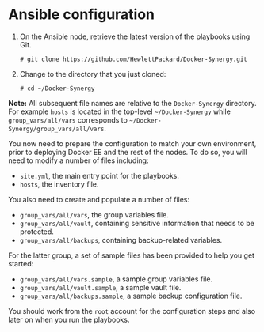 # Ansible configuration

1.  On the Ansible node, retrieve the latest version of the playbooks using Git.

    ```
    # git clone https://github.com/HewlettPackard/Docker-Synergy.git
    ```

2.  Change to the directory that you just cloned:

    ```
    # cd ~/Docker-Synergy
    ```


**Note:** All subsequent file names are relative to the `Docker-Synergy` directory. For example `hosts` is located in the top-level `~/Docker-Synergy` while `group_vars/all/vars` corresponds to `~/Docker-Synergy/group_vars/all/vars`.

You now need to prepare the configuration to match your own environment, prior to deploying Docker EE and the rest of the nodes. To do so, you will need to modify a number of files including:

-   `site.yml`, the main entry point for the playbooks.
-   `hosts`, the inventory file.

You also need to create and populate a number of files:

-   `group_vars/all/vars`, the group variables file.
-   `group_vars/all/vault`, containing sensitive information that needs to be protected.
-   `group_vars/all/backups`, containing backup-related variables.

For the latter group, a set of sample files has been provided to help you get started:

-   `group_vars/all/vars.sample`, a sample group variables file.
-   `group_vars/all/vault.sample`, a sample vault file.
-   `group_vars/all/backups.sample`, a sample backup configuration file.


You should work from the `root` account for the configuration steps and also later on when you run the playbooks.
